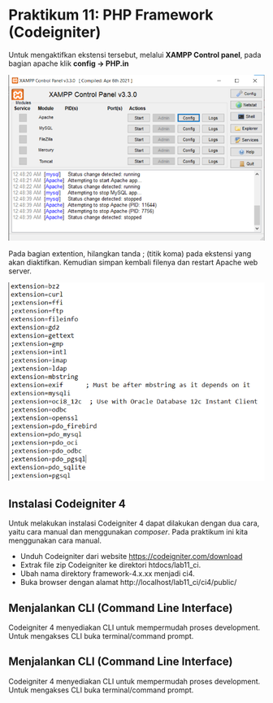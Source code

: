 # Praktikum 11: PHP Framework (Codeigniter)

Untuk mengaktifkan ekstensi tersebut, melalui **XAMPP Control panel**, pada bagian apache klik **config -> PHP.in**

![XAMPP](asset/img/php.png)

Pada bagian extention, hilangkan tanda ; (titik koma) pada ekstensi yang akan diaktifkan. Kemudian simpan kembali filenya dan restart Apache web server.

![notepad](asset/img/notepad.png)

## Instalasi Codeigniter 4
Untuk melakukan instalasi Codeigniter 4 dapat dilakukan dengan dua cara, yaitu cara manual dan menggunakan _composer_. Pada praktikum ini kita menggunakan cara manual.

* Unduh Codeigniter dari website https://codeigniter.com/download
* Extrak file zip Codeigniter ke direktori htdocs/lab11_ci.
* Ubah nama direktory framework-4.x.xx menjadi ci4.
* Buka browser dengan alamat http://localhost/lab11_ci/ci4/public/

## Menjalankan CLI (Command Line Interface)

Codeigniter 4 menyediakan CLI untuk mempermudah proses development. Untuk mengakses CLI buka terminal/command prompt. 

## Menjalankan CLI (Command Line Interface)

Codeigniter 4 menyediakan CLI untuk mempermudah proses development. Untuk
mengakses CLI buka terminal/command prompt.